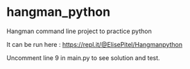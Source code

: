 # hangman_python

Hangman command line project to practice python

It can be run here : 
https://repl.it/@ElisePitel/Hangmanpython

Uncomment line 9 in main.py to see solution and test. 

